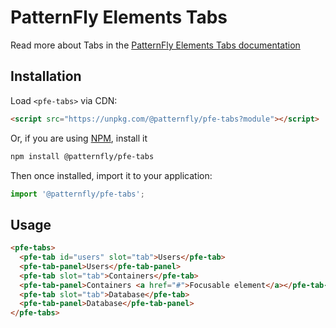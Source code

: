 # PatternFly Elements Tabs
     
Read more about Tabs in the [PatternFly Elements Tabs documentation](https://patternflyelements.org/components/tabs)

##  Installation

Load `<pfe-tabs>` via CDN:

```html
<script src="https://unpkg.com/@patternfly/pfe-tabs?module"></script>
```

Or, if you are using [NPM](https://npm.im), install it

```bash
npm install @patternfly/pfe-tabs
```

Then once installed, import it to your application:

```js
import '@patternfly/pfe-tabs';
```

## Usage

```html
<pfe-tabs>
  <pfe-tab id="users" slot="tab">Users</pfe-tab>
  <pfe-tab-panel>Users</pfe-tab-panel>
  <pfe-tab slot="tab">Containers</pfe-tab>
  <pfe-tab-panel>Containers <a href="#">Focusable element</a></pfe-tab-panel>
  <pfe-tab slot="tab">Database</pfe-tab>
  <pfe-tab-panel>Database</pfe-tab-panel>
</pfe-tabs>
```

